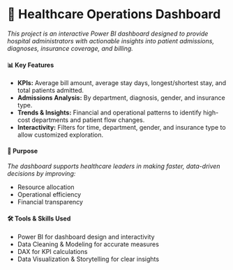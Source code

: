# 🏥 Healthcare Operations Dashboard

_This project is an interactive Power BI dashboard designed to provide hospital administrators with actionable 
insights into patient admissions, diagnoses, insurance coverage, and billing._

#### 📊 Key Features

- **KPIs:** Average bill amount, average stay days, longest/shortest stay, and total patients admitted.
- **Admissions Analysis:** By department, diagnosis, gender, and insurance type.
- **Trends & Insights:** Financial and operational patterns to identify high-cost departments and patient flow changes.
- **Interactivity:** Filters for time, department, gender, and insurance type to allow customized exploration.

#### 🎯 Purpose

_The dashboard supports healthcare leaders in making faster, data-driven decisions by improving:_

- Resource allocation
- Operational efficiency
- Financial transparency

#### 🛠 Tools & Skills Used

- Power BI for dashboard design and interactivity
- Data Cleaning & Modeling for accurate measures
- DAX for KPI calculations
- Data Visualization & Storytelling for clear insights
